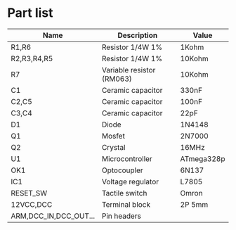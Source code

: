 # Part list
|Name|Description|Value
|--|--|--|
|R1,R6|Resistor 1/4W 1%|1Kohm|
|R2,R3,R4,R5|Resistor 1/4W 1%|10Kohm|
|R7|Variable resistor (RM063)|10Kohm|
|C1|Ceramic capacitor|330nF|
|C2,C5|Ceramic capacitor|100nF|
|C3,C4|Ceramic capacitor|22pF|
|D1|Diode|1N4148|
|Q1|Mosfet|2N7000|
|Q2|Crystal|16MHz|
|U1|Microcontroller|ATmega328p|
|OK1|Optocoupler|6N137|
|IC1|Voltage regulator|L7805|
|RESET_SW|Tactile switch|Omron|
|12VCC,DCC|Terminal block|2P 5mm|
|ARM,DCC_IN,DCC_OUT...|Pin headers|